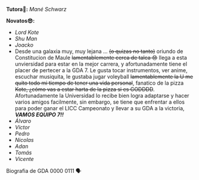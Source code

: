 **Tutora🐼:** _Mané Schwarz_

**Novatos😎:**
- _Lord Kote_
- _Shu Man_
- _Joacko_
- Desde una galaxia muy, muy lejana ... ~~(o quizas no tanto)~~ oriundo de Constitucion de Maule ~~lamentablemente cerca de talca 😞~~ llega a esta unviersidad para estar en la mejor carrera, y afortunadamente tiene el placer de pertecer a la GDA 7. Le gusta tocar instrumentos, ver anime, escuchar musiquita, le gustaba jugar voleyball ~~lamentablemente la U me quito todo mi tiempo de tener una vida personal~~, fanatico de la pizza ~~Kote, ¿cómo vas a estar harta de la pizza si es GODDDD~~. Afortunadamente la Universidad lo recibe bien logra adaptarse y hacer varios amigos facilmente, sin embargo, se tiene que enfrentar a ellos para poder ganar el LICC Campeonato y llevar a su GDA a la victoria, _**VAMOS EQUIPO 7!!**_
- _Álvaro_
- _Victor_
- _Pedro_
- _Nicolas_
- _Adan_
- _Tomás_
- _Vicente_

Biografia de GDA 0000 0111 🗣️
